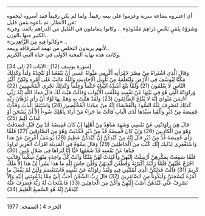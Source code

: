 ------------------------------------------------------------------------

أي اعتبروه بضاعة سرية وعزموا على بيعه رقيقاً. ولما لم يكن رقيقاً فقد أسروه
ليخفوه عن الأنظار. ثم باعوه بثمن قليل:  
«وَشَرَوْهُ بِثَمَنٍ بَخْسٍ دَراهِمَ مَعْدُودَةٍ» .. وكانوا يتعاملون في القليل من الدراهم
بالعد، وفي الكثير منها بالوزن..  
«وَكانُوا فِيهِ مِنَ الزَّاهِدِينَ» ..  
لأنهم يريدون التخلص من تهمة استرقاقه وبيعه..  
وكانت هذه نهاية المحنة الأولى في حياة النبي الكريم.  
  
\[سورة يوسف (12) : الآيات 21 الى 34\]  
وَقالَ الَّذِي اشْتَراهُ مِنْ مِصْرَ لامْرَأَتِهِ أَكْرِمِي مَثْواهُ عَسى أَنْ يَنْفَعَنا أَوْ نَتَّخِذَهُ وَلَداً
وَكَذلِكَ مَكَّنَّا لِيُوسُفَ فِي الْأَرْضِ وَلِنُعَلِّمَهُ مِنْ تَأْوِيلِ الْأَحادِيثِ وَاللَّهُ غالِبٌ عَلى أَمْرِهِ
وَلكِنَّ أَكْثَرَ النَّاسِ لا يَعْلَمُونَ (21) وَلَمَّا بَلَغَ أَشُدَّهُ آتَيْناهُ حُكْماً وَعِلْماً وَكَذلِكَ
نَجْزِي الْمُحْسِنِينَ (22) وَراوَدَتْهُ الَّتِي هُوَ فِي بَيْتِها عَنْ نَفْسِهِ وَغَلَّقَتِ الْأَبْوابَ وَقالَتْ
هَيْتَ لَكَ قالَ مَعاذَ اللَّهِ إِنَّهُ رَبِّي أَحْسَنَ مَثْوايَ إِنَّهُ لا يُفْلِحُ الظَّالِمُونَ (23) وَلَقَدْ
هَمَّتْ بِهِ وَهَمَّ بِها لَوْلا أَنْ رَأى بُرْهانَ رَبِّهِ كَذلِكَ لِنَصْرِفَ عَنْهُ السُّوءَ وَالْفَحْشاءَ إِنَّهُ
مِنْ عِبادِنَا الْمُخْلَصِينَ (24) وَاسْتَبَقَا الْبابَ وَقَدَّتْ قَمِيصَهُ مِنْ دُبُرٍ وَأَلْفَيا سَيِّدَها لَدَى
الْبابِ قالَتْ ما جَزاءُ مَنْ أَرادَ بِأَهْلِكَ سُوءاً إِلاَّ أَنْ يُسْجَنَ أَوْ عَذابٌ أَلِيمٌ (25)  
قالَ هِيَ راوَدَتْنِي عَنْ نَفْسِي وَشَهِدَ شاهِدٌ مِنْ أَهْلِها إِنْ كانَ قَمِيصُهُ قُدَّ مِنْ قُبُلٍ فَصَدَقَتْ
وَهُوَ مِنَ الْكاذِبِينَ (26) وَإِنْ كانَ قَمِيصُهُ قُدَّ مِنْ دُبُرٍ فَكَذَبَتْ وَهُوَ مِنَ الصَّادِقِينَ (27)
فَلَمَّا رَأى قَمِيصَهُ قُدَّ مِنْ دُبُرٍ قالَ إِنَّهُ مِنْ كَيْدِكُنَّ إِنَّ كَيْدَكُنَّ عَظِيمٌ (28) يُوسُفُ أَعْرِضْ
عَنْ هذا وَاسْتَغْفِرِي لِذَنْبِكِ إِنَّكِ كُنْتِ مِنَ الْخاطِئِينَ (29) وَقالَ نِسْوَةٌ فِي الْمَدِينَةِ
امْرَأَتُ الْعَزِيزِ تُراوِدُ فَتاها عَنْ نَفْسِهِ قَدْ شَغَفَها حُبًّا إِنَّا لَنَراها فِي ضَلالٍ مُبِينٍ
(30)  
فَلَمَّا سَمِعَتْ بِمَكْرِهِنَّ أَرْسَلَتْ إِلَيْهِنَّ وَأَعْتَدَتْ لَهُنَّ مُتَّكَأً وَآتَتْ كُلَّ واحِدَةٍ مِنْهُنَّ سِكِّيناً
وَقالَتِ اخْرُجْ عَلَيْهِنَّ فَلَمَّا رَأَيْنَهُ أَكْبَرْنَهُ وَقَطَّعْنَ أَيْدِيَهُنَّ وَقُلْنَ حاشَ لِلَّهِ ما هذا بَشَراً
إِنْ هذا إِلاَّ مَلَكٌ كَرِيمٌ (31) قالَتْ فَذلِكُنَّ الَّذِي لُمْتُنَّنِي فِيهِ وَلَقَدْ راوَدْتُهُ عَنْ نَفْسِهِ
فَاسْتَعْصَمَ وَلَئِنْ لَمْ يَفْعَلْ ما آمُرُهُ لَيُسْجَنَنَّ وَلَيَكُوناً مِنَ الصَّاغِرِينَ (32) قالَ رَبِّ
السِّجْنُ أَحَبُّ إِلَيَّ مِمَّا يَدْعُونَنِي إِلَيْهِ وَإِلاَّ تَصْرِفْ عَنِّي كَيْدَهُنَّ أَصْبُ إِلَيْهِنَّ وَأَكُنْ مِنَ
الْجاهِلِينَ (33) فَاسْتَجابَ لَهُ رَبُّهُ فَصَرَفَ عَنْهُ كَيْدَهُنَّ إِنَّهُ هُوَ السَّمِيعُ الْعَلِيمُ (34)

------------------------------------------------------------------------

الجزء: 4 ¦ الصفحة: 1977
